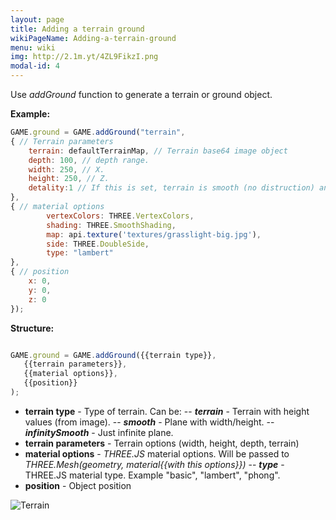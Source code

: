 ```yaml
---
layout: page
title: Adding a terrain ground
wikiPageName: Adding-a-terrain-ground
menu: wiki
img: http://2.1m.yt/4ZL9FikzI.png
modal-id: 4
---
```


Use *addGround* function to generate a terrain or ground object.

**Example:**
```javascript
GAME.ground = GAME.addGround("terrain",
{ // Terrain parameters
    terrain: defaultTerrainMap, // Terrain base64 image object
    depth: 100, // depth range.
    width: 250, // X.
    height: 250, // Z.
    detality:1 // If this is set, terrain is smooth (no distruction) and more detailed. (more faces)
},
{ // material options
        vertexColors: THREE.VertexColors,
        shading: THREE.SmoothShading,
        map: api.texture('textures/grasslight-big.jpg'),
        side: THREE.DoubleSide,
        type: "lambert"
},
{ // position
    x: 0,
    y: 0,
    z: 0
});
```

**Structure:**
```javascript

GAME.ground = GAME.addGround({{terrain type}},
   {{terrain parameters}},
   {{material options}},
   {{position}}
);
```

- **terrain type** - Type of terrain. Can be:
--    ***terrain*** - Terrain with height values (from image).
--    ***smooth*** - Plane with width/height.
--    ***infinitySmooth*** - Just infinite plane.
- **terrain parameters** - Terrain options (width, height, depth, terrain)
- **material options** - *THREE.JS* material options. Will be passed to *THREE.Mesh(geometry, material{{with this options}})*
--    ***type*** - THREE.JS material type. Example "basic", "lambert", "phong".
- **position** - Object position

![Terrain](http://2.1m.yt/4ZL9FikzI.png)

